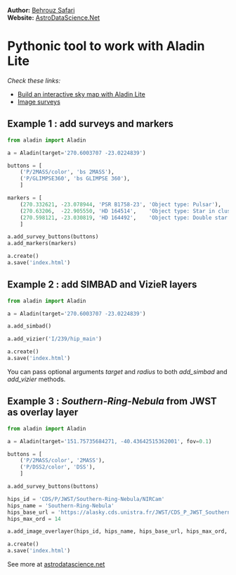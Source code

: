 **Author:** [Behrouz Safari](https://behrouzz.github.io/)<br/>
**Website:** [AstroDataScience.Net](http://astrodatascience.net/)<br/>

# Pythonic tool to work with Aladin Lite

*Check these links:*<br/>
* [Build an interactive sky map with Aladin Lite](https://aladin.cds.unistra.fr/AladinLite/doc/tutorials/interactive-finding-chart/)<br/>
* [Image surveys](http://aladin.unistra.fr/hips/list)<br/>


## Example 1 : add surveys and markers

```python
from aladin import Aladin

a = Aladin(target='270.6003707 -23.0224839')

buttons = [
    ('P/2MASS/color', 'bs 2MASS'),
    ('P/GLIMPSE360', 'bs GLIMPSE 360'),
    ]

markers = [
    (270.332621, -23.078944, 'PSR B1758-23', 'Object type: Pulsar'),
    (270.63206,  -22.905550, 'HD 164514',    'Object type: Star in cluster'),
    (270.598121, -23.030819, 'HD 164492',    'Object type: Double star'),
    ]

a.add_survey_buttons(buttons)
a.add_markers(markers)

a.create()
a.save('index.html')
```


## Example 2 : add SIMBAD and VizieR layers

```python
from aladin import Aladin

a = Aladin(target='270.6003707 -23.0224839')

a.add_simbad()

a.add_vizier('I/239/hip_main')

a.create()
a.save('index.html')
```

You can pass optional arguments *target* and *radius* to both *add_simbad* and *add_vizier* methods.


## Example 3 : *Southern-Ring-Nebula* from JWST as overlay layer

```python
from aladin import Aladin

a = Aladin(target='151.75735684271, -40.43642515362001', fov=0.1)

buttons = [
    ('P/2MASS/color', '2MASS'),
    ('P/DSS2/color', 'DSS'),
    ]

a.add_survey_buttons(buttons)

hips_id = 'CDS/P/JWST/Southern-Ring-Nebula/NIRCam'
hips_name = 'Southern-Ring-Nebula'
hips_base_url = 'https://alasky.cds.unistra.fr/JWST/CDS_P_JWST_Southern-Ring-Nebula_NIRCam'
hips_max_ord = 14

a.add_image_overlayer(hips_id, hips_name, hips_base_url, hips_max_ord, slider=True)

a.create()
a.save('index.html')
```

See more at [astrodatascience.net](https://astrodatascience.net/)
